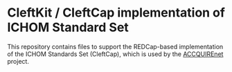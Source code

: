 # CleftKit / CleftCap implementation of ICHOM Standard Set

This repository contains files to support the REDCap-based implementation of the ICHOM Standards Set (CleftCap), which is used by the [ACCQUIREnet](http://accquire.net) project.

